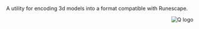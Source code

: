 
A utility for encoding 3d models into a format compatible with Runescape. 


<img src="https://i.imgur.com/CFgLndZ.png" align="right" alt="Q logo" />
